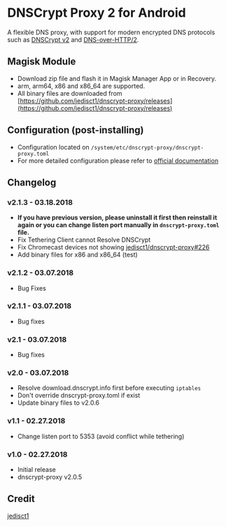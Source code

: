 # DNSCrypt Proxy 2 for Android

A flexible DNS proxy, with support for modern encrypted DNS protocols such as [DNSCrypt v2](https://github.com/DNSCrypt/dnscrypt-protocol/blob/master/DNSCRYPT-V2-PROTOCOL.txt) and [DNS-over-HTTP/2](https://tools.ietf.org/html/draft-ietf-doh-dns-over-https-03).

## Magisk Module
- Download zip file and flash it in Magisk Manager App or in Recovery.
- arm, arm64, x86 and x86_64 are supported.
- All binary files are downloaded from [https://github.com/jedisct1/dnscrypt-proxy/releases](https://github.com/jedisct1/dnscrypt-proxy/releases)


## Configuration (post-installing)
- Configuration located on `/system/etc/dnscrypt-proxy/dnscrypt-proxy.toml`
- For more detailed configuration please refer to [official documentation](https://github.com/jedisct1/dnscrypt-proxy/wiki/Basic-dnscrypt-proxy.toml-editing)

## Changelog
### v2.1.3 - 03.18.2018
* __If you have previous version, please uninstall it first then reinstall it again or you can change listen port manually in `dnscrypt-proxy.toml` file.__
* Fix Tethering Client cannot Resolve DNSCrypt
* Fix Chromecast devices not showing [jedisct1/dnscrypt-proxy#226](https://github.com/jedisct1/dnscrypt-proxy/issues/226)
* Add binary files for x86 and x86_64 (test)
### v2.1.2 - 03.07.2018
* Bug Fixes
### v2.1.1 - 03.07.2018
* Bug fixes
### v2.1 - 03.07.2018
* Bug fixes
### v2.0 - 03.07.2018
* Resolve download.dnscrypt.info first before executing `iptables`
* Don't override dnscrypt-proxy.toml if exist
* Update binary files to v2.0.6
### v1.1 - 02.27.2018
* Change listen port to 5353 (avoid conflict while tethering)
### v1.0 - 02.27.2018
* Initial release
* dnscrypt-proxy v2.0.5

## Credit
[jedisct1](https://github.com/jedisct1)
